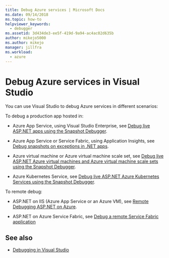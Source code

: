 ```yaml
---
title: Debug Azure services | Microsoft Docs
ms.date: 09/14/2018
ms.topic: how-to
helpviewer_keywords: 
  - debugger
ms.assetid: 3d434de3-ee5f-419d-9a94-ac4ac02d635b
author: mikejo5000
ms.author: mikejo
manager: jillfra
ms.workload: 
  - azure
---
```

# Debug Azure services in Visual Studio

You can use Visual Studio to debug Azure services in different scenarios:

To debug a production app hosted in:

- Azure App Service, using Visual Studio Enterprise, see [Debug live ASP.NET apps using the Snapshot Debugger](../debugger/debug-live-azure-applications.md).

- Azure App Service or Service Fabric, using Application Insights, see [Debug snapshots on exceptions in .NET apps](/azure/application-insights/app-insights-snapshot-debugger).

- Azure virtual machine or Azure virtual machine scale set, see [Debug live ASP.NET Azure virtual machines and Azure virtual machine scale sets using the Snapshot Debugger](../debugger/debug-live-azure-virtual-machines.md).

- Azure Kubernetes Service, see [Debug live ASP.NET Azure Kubernetes Services using the Snapshot Debugger](../debugger/debug-live-azure-kubernetes.md).

To remote debug:

- ASP.NET on IIS (Azure App Service or an Azure VM), see [Remote Debugging ASP.NET on Azure](remote-debugging-azure.md).

- ASP.NET on Azure Service Fabric, see [Debug a remote Service Fabric application](/azure/service-fabric/service-fabric-debugging-your-application#debug-a-remote-service-fabric-application)

## See also

- [Debugging in Visual Studio](../debugger/index.yml)
